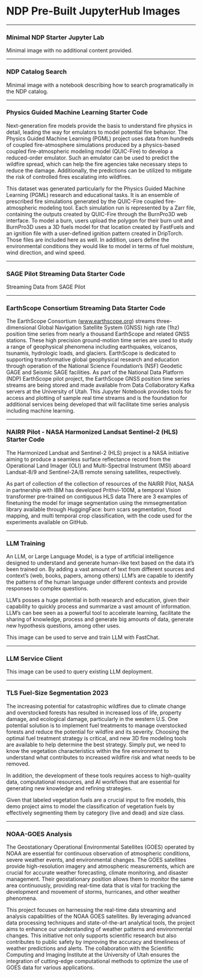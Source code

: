 # NDP Pre-Built JupyterHub Images

***
### Minimal NDP Starter Jupyter Lab
Minimal image with no additional content provided.

***
### NDP Catalog Search
Minimal image with a notebook describing how to search programatically in the NDP catalog.

***
### Physics Guided Machine Learning Starter Code
Next-generation fire models provide the basis to understand fire physics in detail, leading the way for emulators to model potential fire behavior. The Physics Guided Machine Learning (PGML) project uses data from hundreds of coupled fire-atmosphere simulations produced by a physics-based coupled fire-atmospheric modeling model (QUIC-Fire) to develop a reduced-order emulator. Such an emulator can be used to predict the wildfire spread, which can help the fire agencies take necessary steps to reduce the damage. Additionally, the predictions can be utilized to mitigate the risk of controlled fires escalating into wildfires.

This dataset was generated particularly for the Physics Guided Machine Learning (PGML) research and educational tasks. It is an ensemble of prescribed fire simulations generated by the QUIC-Fire coupled fire-atmospheric modeling tool. Each simulation run is represented by a Zarr file, containing the outputs created by QUIC-Fire through the BurnPro3D web interface. To model a burn, users upload the polygon for their burn unit and BurnPro3D uses a 3D fuels model for that location created by FastFuels and an ignition file with a user-defined ignition pattern created in DripTorch. Those files are included here as well. In addition, users define the environmental conditions they would like to model in terms of fuel moisture, wind direction, and wind speed.

***
### SAGE Pilot Streaming Data Starter Code
Streaming Data from SAGE Pilot

***
### EarthScope Consortium Streaming Data Starter Code
The EarthScope Consortium (www.earthscope.org) streams three-dimensional Global Navigation Satellite System (GNSS) high rate (1hz) position time series from nearly a thousand EarthScope and related GNSS stations. These high precision ground-motion time series are used to study a range of geophysical phenomena including earthquakes, volcanos, tsunamis, hydrologic loads, and glaciers. EarthScope is dedicated to supporting transformative global geophysical research and education through operation of the National Science Foundation’s (NSF) Geodetic GAGE and Seismic SAGE facilities. As part of the National Data Platform (NDP) EarthScope pilot project, the EarthScope GNSS position time series streams are being stored and made available from Data Collaboratory Kafka servers at the University of Utah. This Jupyter Notebook provides tools for access and plotting of sample real time streams and is the foundation for additional services being developed that will facilitate time series analysis including machine learning.

***
### NAIRR Pilot - NASA Harmonized Landsat Sentinel-2 (HLS) Starter Code
The Harmonized Landsat and Sentinel-2 (HLS) project is a NASA initiative aiming to produce a seamless surface reflectance record from the Operational Land Imager (OLI) and Multi-Spectral Instrument (MSI) aboard Landsat-8/9 and Sentinel-2A/B remote sensing satellites, respectively.

As part of collection of the collection of resources of the NAIRR Pilot, NASA in partnership with IBM has developed Prithvi-100M, a temporal Vision transformer pre-trained on contiguous HLS data There are 3 examples of finetuning the model for image segmentation using the mmsegmentation library available through HuggingFace: burn scars segmentation, flood mapping, and multi temporal crop classification, with the code used for the experiments available on GitHub.

***
### LLM Training
An LLM, or Large Language Model, is a type of artificial intelligence designed to understand and generate human-like text based on the data it’s been trained on. By adding a vast amount of text from different sources and context’s (web, books, papers, among others) LLM’s are capable to identify the patterns of the human language under different contexts and provide responses to complex questions.

LLM’s posses a huge potential in both research and education, given their capability to quickly process and summarize a vast amount of information. LLM’s can bee seen as a powerful tool to accelerate learning, facilitate the sharing of knowledge, process and generate big amounts of data, generate new hypothesis questions, among other uses.

This image can be used to serve and train LLM with FastChat.

***
### LLM Service Client
This image can be used to query existing LLM deployment.

***
### TLS Fuel-Size Segmentation 2023
The increasing potential for catastrophic wildfires due to climate change and overstocked forests has resulted in increased loss of life, property damage, and ecological damage, particularly in the western U.S. One potential solution is to implement fuel treatments to manage overstocked forests and reduce the potential for wildfire and its severity. Choosing the optimal fuel treatment strategy is critical, and new 3D fire modeling tools are available to help determine the best strategy. Simply put, we need to know the vegetation characteristics within the fire environment to understand what contributes to increased wildfire risk and what needs to be removed.  

In addition, the development of these tools requires access to high-quality data, computational resources, and AI workflows that are essential for generating new knowledge and refining strategies.  

Given that labeled vegetation fuels are a crucial input to fire models, this demo project aims to model the classification of vegetation fuels by effectively segmenting them by category (live and dead) and size class.

***
### NOAA-GOES Analysis
The Geostationary Operational Environmental Satellites (GOES) operated by NOAA are essential for continuous observation of atmospheric conditions, severe weather events, and environmental changes. The GOES satellites provide high-resolution imagery and atmospheric measurements, which are crucial for accurate weather forecasting, climate monitoring, and disaster management. Their geostationary position allows them to monitor the same area continuously, providing real-time data that is vital for tracking the development and movement of storms, hurricanes, and other weather phenomena.

This project focuses on harnessing the real-time data streaming and analysis capabilities of the NOAA GOES satellites. By leveraging advanced data processing techniques and state-of-the-art analytical tools, the project aims to enhance our understanding of weather patterns and environmental changes. This initiative not only supports scientific research but also contributes to public safety by improving the accuracy and timeliness of weather predictions and alerts. The collaboration with the Scientific Computing and Imaging Institute at the University of Utah ensures the integration of cutting-edge computational methods to optimize the use of GOES data for various applications.
